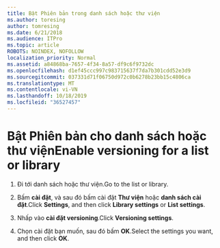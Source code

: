 ```yaml
---
title: Bật Phiên bản trong danh sách hoặc thư viện
ms.author: toresing
author: tomresing
ms.date: 6/21/2018
ms.audience: ITPro
ms.topic: article
ROBOTS: NOINDEX, NOFOLLOW
localization_priority: Normal
ms.assetid: a84868ba-7657-4f34-8a57-df9c6f9732dc
ms.openlocfilehash: d1ef45ccc997c983715637f7da7b301cdd52e3d9
ms.sourcegitcommit: 037331d71f06750d972c0b6278b23bb15c4806ca
ms.translationtype: MT
ms.contentlocale: vi-VN
ms.lasthandoff: 10/18/2019
ms.locfileid: "36527457"
---
```

# <a name="enable-versioning-for-a-list-or-library"></a><span data-ttu-id="d77bd-102">Bật Phiên bản cho danh sách hoặc thư viện</span><span class="sxs-lookup"><span data-stu-id="d77bd-102">Enable versioning for a list or library</span></span>

1. <span data-ttu-id="d77bd-103">Đi tới danh sách hoặc thư viện.</span><span class="sxs-lookup"><span data-stu-id="d77bd-103">Go to the list or library.</span></span>
    
2. <span data-ttu-id="d77bd-104">Bấm **cài đặt**, và sau đó bấm cài đặt **Thư viện** hoặc **danh sách cài đặt**.</span><span class="sxs-lookup"><span data-stu-id="d77bd-104">Click **Settings**, and then click **Library settings** or **List settings**.</span></span>
    
3. <span data-ttu-id="d77bd-105">Nhấp vào **cài đặt versioning**.</span><span class="sxs-lookup"><span data-stu-id="d77bd-105">Click **Versioning settings**.</span></span>
    
4. <span data-ttu-id="d77bd-106">Chọn cài đặt bạn muốn, sau đó bấm **OK**.</span><span class="sxs-lookup"><span data-stu-id="d77bd-106">Select the settings you want, and then click **OK**.</span></span>
    

